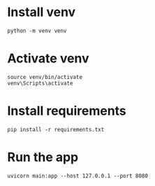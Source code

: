 # Install venv

```
python -m venv venv
```

# Activate venv

```
source venv/bin/activate
venv\Scripts\activate

```

# Install requirements

```
pip install -r requirements.txt
```

# Run the app

```
uvicorn main:app --host 127.0.0.1 --port 8080
```
